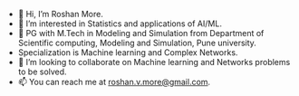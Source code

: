 - 👋 Hi, I’m Roshan More.
- 👀 I’m interested in Statistics and applications of AI/ML.
- 🌱 PG with M.Tech in Modeling and Simulation from Department of Scientific computing, Modeling and Simulation, Pune university.
- Specialization is Machine learning and Complex Networks.
- 💞️ I’m looking to collaborate on Machine learning and Networks problems to be solved.
- 📫 You can reach me at roshan.v.more@gmail.com.

<!---
theroshanmore/theroshanmore is a ✨ special ✨ repository because its `README.md` (this file) appears on your GitHub profile.
You can click the Preview link to take a look at your changes.
--->
